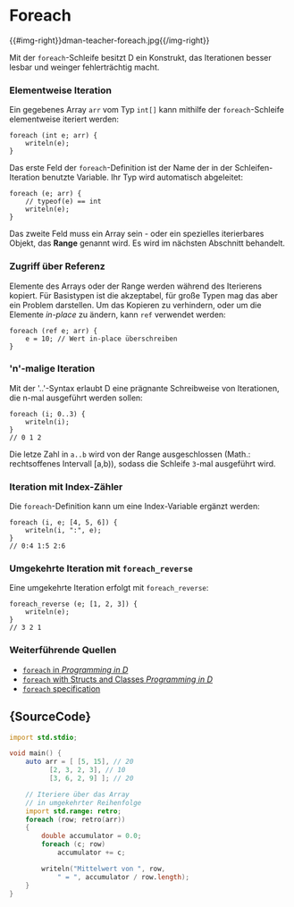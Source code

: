 # Foreach

{{#img-right}}dman-teacher-foreach.jpg{{/img-right}}

Mit der `foreach`-Schleife besitzt D ein Konstrukt, das 
Iterationen besser lesbar und weinger fehlerträchtig macht.

### Elementweise Iteration

Ein gegebenes Array `arr` vom Typ `int[]` kann mithilfe der 
`foreach`-Schleife elementweise iteriert werden:

    foreach (int e; arr) {
        writeln(e);
    }

Das erste Feld der `foreach`-Definition ist der Name der in der 
Schleifen-Iteration benutzte Variable. Ihr Typ wird automatisch
abgeleitet:

    foreach (e; arr) {
        // typeof(e) == int
        writeln(e);
    }

Das zweite Feld muss ein Array sein - oder ein spezielles 
iterierbares Objekt, das **Range** genannt wird. Es wird im 
nächsten Abschnitt behandelt. 

### Zugriff über Referenz

Elemente des Arrays oder der Range werden während des Iterierens
kopiert. Für Basistypen ist die akzeptabel, für große Typen mag
das aber ein Problem darstellen. Um das Kopieren zu verhindern,
oder um die Elemente *in-place* zu ändern, kann `ref` verwendet 
werden:

    foreach (ref e; arr) {
        e = 10; // Wert in-place überschreiben
    }

### 'n'-malige Iteration

Mit der '..'-Syntax erlaubt D eine prägnante Schreibweise
von Iterationen, die n-mal ausgeführt werden sollen:

    foreach (i; 0..3) {
        writeln(i);
    }
    // 0 1 2

Die letze Zahl in `a..b` wird von der Range ausgeschlossen 
(Math.: rechtsoffenes Intervall [a,b)), sodass die Schleife 
`3`-mal ausgeführt wird.

### Iteration mit Index-Zähler

Die `foreach`-Definition kann um eine Index-Variable ergänzt 
werden:

    foreach (i, e; [4, 5, 6]) {
        writeln(i, ":", e);
    }
    // 0:4 1:5 2:6

### Umgekehrte Iteration mit `foreach_reverse`

Eine umgekehrte Iteration erfolgt mit
`foreach_reverse`:

    foreach_reverse (e; [1, 2, 3]) {
        writeln(e);
    }
    // 3 2 1

### Weiterführende Quellen

- [`foreach` in _Programming in D_](http://ddili.org/ders/d.en/foreach.html)
- [`foreach` with Structs and Classes  _Programming in D_](http://ddili.org/ders/d.en/foreach_opapply.html)
- [`foreach` specification](https://dlang.org/spec/statement.html#ForeachStatement)

## {SourceCode}

```d
import std.stdio;

void main() {
    auto arr = [ [5, 15], // 20
          [2, 3, 2, 3], // 10
          [3, 6, 2, 9] ]; // 20

    // Iteriere über das Array 
    // in umgekehrter Reihenfolge
    import std.range: retro;
    foreach (row; retro(arr))
    {
        double accumulator = 0.0;
        foreach (c; row)
            accumulator += c;

        writeln("Mittelwert von ", row,
            " = ", accumulator / row.length);
    }
}
```
